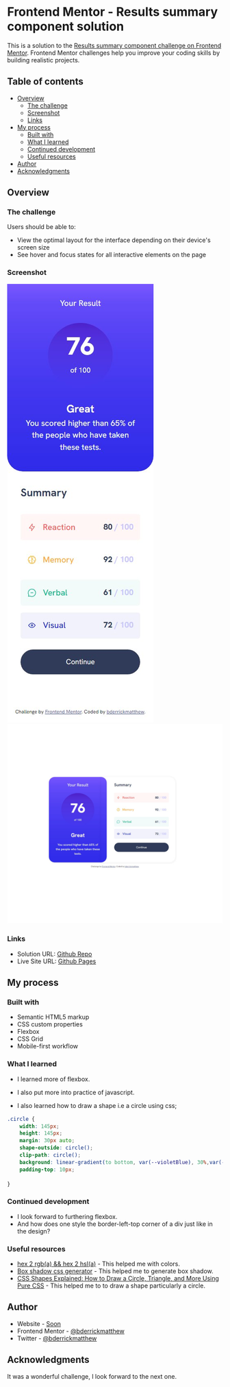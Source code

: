 # Frontend Mentor - Results summary component solution

This is a solution to the [Results summary component challenge on Frontend Mentor](https://www.frontendmentor.io/challenges/results-summary-component-CE_K6s0maV). Frontend Mentor challenges help you improve your coding skills by building realistic projects. 

## Table of contents

- [Overview](#overview)
  - [The challenge](#the-challenge)
  - [Screenshot](#screenshot)
  - [Links](#links)
- [My process](#my-process)
  - [Built with](#built-with)
  - [What I learned](#what-i-learned)
  - [Continued development](#continued-development)
  - [Useful resources](#useful-resources)
- [Author](#author)
- [Acknowledgments](#acknowledgments)



## Overview

### The challenge

Users should be able to:

- View the optimal layout for the interface depending on their device's screen size
- See hover and focus states for all interactive elements on the page

### Screenshot

![](./mobile-version.jpg)
![](./desktop-version.jpg)


### Links

- Solution URL: [Github Repo](https://github.com/bderrickmatthew/results-summary-component-main)
- Live Site URL: [Github Pages](https://bderrickmatthew.github.io/results-summary-component-main/)

## My process

### Built with

- Semantic HTML5 markup
- CSS custom properties
- Flexbox
- CSS Grid
- Mobile-first workflow

### What I learned

- I learned more of flexbox.
- I also put more into practice of javascript.

- I also learned how to draw a shape i.e a circle using css;

```css
.circle {
    width: 145px;
    height: 145px;
    margin: 30px auto;
    shape-outside: circle();
    clip-path: circle();
    background: linear-gradient(to bottom, var(--violetBlue), 30%,var(--persianBlue));
    padding-top: 10px;
    
}
```



### Continued development

- I look forward to furthering flexbox.
- And how does one style the border-left-top corner of a div just like in the design?

### Useful resources

- [hex 2 rgb(a) && hex 2 hsl(a)](https://tgomilar.github.io/hex2rgb/) - This helped me with colors.
- [Box shadow css generator](https://cssgenerator.org/box-shadow-css-generator.html) - This helped me to generate box shadow.
- [CSS Shapes Explained: How to Draw a Circle, Triangle, and More Using Pure CSS](https://www.freecodecamp.org/news/css-shapes-explained-how-to-draw-a-circle-triangle-and-more-using-pure-css/) - This helped me to to draw a shape particularly a circle.

## Author

- Website - [Soon](https://www.your-site.com)
- Frontend Mentor - [@bderrickmatthew](https://www.frontendmentor.io/profile/bderrickmatthew)
- Twitter - [@bderrickmatthew](https://www.twitter.com/bderrickmatthew])


## Acknowledgments

It was a wonderful challenge, I look forward to the next one.
